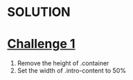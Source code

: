 # SOLUTION

# [Challenge 1](https://github.com/kthgrm/conquering-responsive-layouts/tree/main/challenge-1)

1. Remove the height of .container
2. Set the width of .intro-content to 50%
